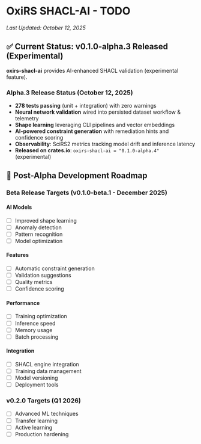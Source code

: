 # OxiRS SHACL-AI - TODO

*Last Updated: October 12, 2025*

## ✅ Current Status: v0.1.0-alpha.3 Released (Experimental)

**oxirs-shacl-ai** provides AI-enhanced SHACL validation (experimental feature).

### Alpha.3 Release Status (October 12, 2025)
- **278 tests passing** (unit + integration) with zero warnings
- **Neural network validation** wired into persisted dataset workflow & telemetry
- **Shape learning** leveraging CLI pipelines and vector embeddings
- **AI-powered constraint generation** with remediation hints and confidence scoring
- **Observability**: SciRS2 metrics tracking model drift and inference latency
- **Released on crates.io**: `oxirs-shacl-ai = "0.1.0-alpha.4"` (experimental)

## 🎯 Post-Alpha Development Roadmap

### Beta Release Targets (v0.1.0-beta.1 - December 2025)

#### AI Models
- [ ] Improved shape learning
- [ ] Anomaly detection
- [ ] Pattern recognition
- [ ] Model optimization

#### Features
- [ ] Automatic constraint generation
- [ ] Validation suggestions
- [ ] Quality metrics
- [ ] Confidence scoring

#### Performance
- [ ] Training optimization
- [ ] Inference speed
- [ ] Memory usage
- [ ] Batch processing

#### Integration
- [ ] SHACL engine integration
- [ ] Training data management
- [ ] Model versioning
- [ ] Deployment tools

### v0.2.0 Targets (Q1 2026)
- [ ] Advanced ML techniques
- [ ] Transfer learning
- [ ] Active learning
- [ ] Production hardening